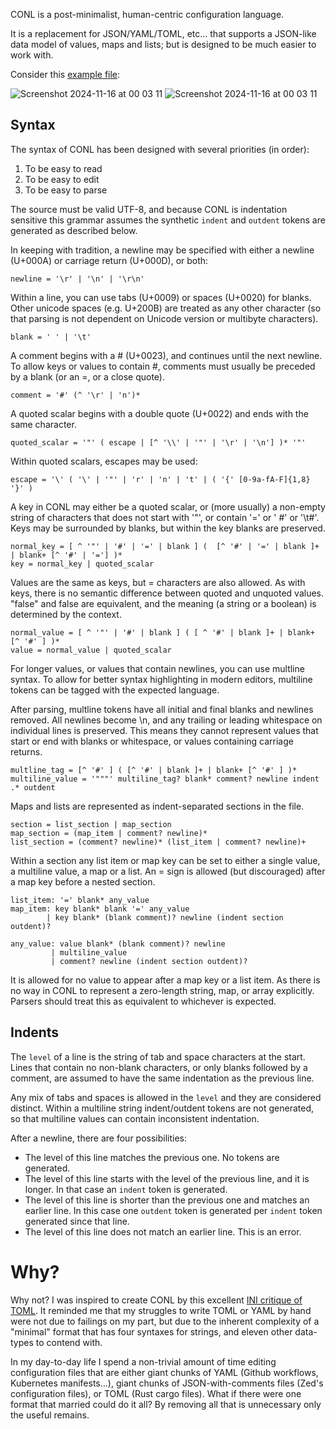 CONL is a post-minimalist, human-centric configuration language.

It is a replacement for JSON/YAML/TOML, etc... that supports a JSON-like data model of values, maps and lists; but is designed to be much easier to work with.

Consider this [example file](../example.conl):

![Screenshot 2024-11-16 at 00 03 11](https://github.com/user-attachments/assets/395f48b9-f63b-417f-a120-7475c84a9dce)
![Screenshot 2024-11-16 at 00 03 11](https://github.com/user-attachments/assets/4b2a46d5-6702-408e-a6e9-3ddc21ad69d0)



## Syntax

The syntax of CONL has been designed with several priorities (in order):

1. To be easy to read
2. To be easy to edit
3. To be easy to parse

The source must be valid UTF-8, and because CONL is indentation sensitive this grammar assumes the synthetic `indent` and `outdent` tokens are generated as described below.

In keeping with tradition, a newline may be specified with either a newline (U+000A) or carriage return (U+000D), or both:
```
newline = '\r' | '\n' | '\r\n'
```

Within a line, you can use tabs (U+0009) or spaces (U+0020) for blanks. Other unicode spaces (e.g. U+200B) are treated as any other character (so that parsing is not dependent on Unicode version or multibyte characters).
```
blank = ' ' | '\t'
```

A comment begins with a # (U+0023), and continues until the next newline.
To allow keys or values to contain #, comments must usually be preceded
by a blank (or an =, or a close quote).
```
comment = '#' (^ '\r' | 'n')*
```

A quoted scalar begins with a double quote (U+0022) and ends with the same character.
```
quoted_scalar = '"' ( escape | [^ '\\' | '"' | '\r' | '\n'] )* '"'
```

Within quoted scalars, escapes may be used:

```
escape = '\' ( '\' | '"' | 'r' | 'n' | 't' | ( '{' [0-9a-fA-F]{1,8} '}' )
```

A key in CONL may either be a quoted scalar, or (more usually) a non-empty
string of characters that does not start with '"', or contain '=' or ' #' or
'\t#'. Keys may be surrounded by blanks, but within the key blanks are preserved.

```
normal_key = [ ^ '"' | '#' | '=' | blank ] (  [^ '#' | '=' | blank ]+ | blank+ [^ '#' | '='] )*
key = normal_key | quoted_scalar
```

Values are the same as keys, but = characters are also allowed. As with keys, there is no
semantic difference between quoted and unquoted values. "false" and false are equivalent,
and the meaning (a string or a boolean) is determined by the context.

```
normal_value = [ ^ '"' | '#' | blank ] ( [ ^ '#' | blank ]+ | blank+ [^ '#' ] )*
value = normal_value | quoted_scalar
```

For longer values, or values that contain newlines, you can use multline syntax. To allow for better syntax highlighting in modern editors, multiline tokens can be tagged with the expected language.

After parsing, multline tokens have all initial and final blanks and newlines removed. All newlines become \n, and any trailing or leading whitespace on individual lines is preserved. This means they cannot represent values that start or end with blanks or whitespace, or values containing carriage returns.

```
multline_tag = [^ '#' ] ( [^ '#' | blank ]+ | blank+ [^ '#' ] )*
multiline_value = '"""' multiline_tag? blank* comment? newline indent .* outdent
```

Maps and lists are represented as indent-separated sections in the file.
```
section = list_section | map_section
map_section = (map_item | comment? newline)*
list_section = (comment? newline)* (list_item | comment? newline)+
```

Within a section any list item or map key can be set to either a single value, a multiline value, a map or a list. An = sign is allowed (but discouraged) after a map key before a nested section.

```
list_item: '=' blank* any_value
map_item: key blank* blank '=' any_value
        | key blank* (blank comment)? newline (indent section outdent)?

any_value: value blank* (blank comment)? newline
         | multiline_value
         | comment? newline (indent section outdent)?
```

It is allowed for no value to appear after a map key or a list item. As there is no way in CONL to represent a zero-length string, map, or array explicitly. Parsers should treat this as equivalent to whichever is expected.

## Indents

The `level` of a line is the string of tab and space characters at the start. Lines that contain no non-blank characters, or only blanks followed by a comment, are assumed to have the same indentation as the previous line.

Any mix of tabs and spaces is allowed in the `level` and they are considered distinct. Within a multiline string indent/outdent tokens are not generated, so that multiline values can contain inconsistent indentation.

After a newline, there are four possibilities:
* The level of this line matches the previous one. No tokens are generated.
* The level of this line starts with the level of the previous line, and it is longer. In that case an `indent` token is generated.
* The level of this line is shorter than the previous one and matches an earlier line. In this case one `outdent` token is generated per `indent` token generated since that line.
* The level of this line does not match an earlier line. This is an error.

# Why?

Why not? I was inspired to create CONL by this excellent [INI critique of
TOML](https://github.com/madmurphy/libconfini/wiki/An-INI-critique-of-TOML). It
reminded me that my struggles to write TOML or YAML by hand were not due to
failings on my part, but due to the inherent complexity of a "minimal" format
that has four syntaxes for strings, and eleven other data-types to contend with.

In my day-to-day life I spend a non-trivial amount of time editing configuration
files that are either giant chunks of YAML (Github workflows, Kubernetes
manifests...), giant chunks of JSON-with-comments files (Zed's configuration
files), or TOML (Rust cargo files). What if there were one format that married
could do it all? By removing all that is unnecessary only the useful remains.
